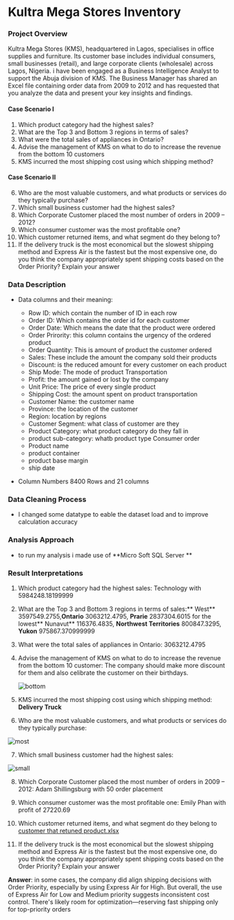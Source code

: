 # Kultra Mega Stores Inventory

###  Project Overview

Kultra Mega Stores (KMS), headquartered in Lagos, specialises in office supplies and 
furniture. Its customer base includes individual consumers, small businesses (retail), and 
large corporate clients (wholesale) across Lagos, Nigeria. 
i have been engaged as a Business Intelligence Analyst to support the Abuja division of 
KMS. The Business Manager has shared an Excel file containing order data from 2009 to 
2012 and has requested that you analyze the data and present your key insights and 
findings. 

#### **Case Scenario I** 
1. Which product category had the highest sales? 
2. What are the Top 3 and Bottom 3 regions in terms of sales? 
3. What were the total sales of appliances in Ontario? 
4. Advise the management of KMS on what to do to increase the revenue from the bottom 
10 customers 
5. KMS incurred the most shipping cost using which shipping method? 

#### **Case Scenario II**
6. Who are the most valuable customers, and what products or services do they typically 
purchase? 
7. Which small business customer had the highest sales? 
8. Which Corporate Customer placed the most number of orders in 2009 – 2012? 
9. Which consumer customer was the most profitable one? 
10. Which customer returned items, and what segment do they belong to? 
11. If the delivery truck is the most economical but the slowest shipping method and 
Express Air is the fastest but the most expensive one, do you think the company 
appropriately spent shipping costs based on the Order Priority? Explain your answer 


### Data Description 

- Data columns and their meaning:

   - Row ID: which contain the number of ID in each row
   - Order ID: Which contains the order id for each customer
   - Order Date: Which means the date that the product were ordered
   - Order Prirority: this column contains the urgency of the ordered product
   - Order Quantity: This is amount of product the customer ordered
   - Sales: These include the amount the company sold their products
   - Discount: is the reduced amount for every customer on each product
   - Ship Mode: The mode of product Transportation
   - Profit: the amount gained or lost by the company
   - Unit Price: The price of every single product
   - Shipping Cost: the amount spent on product transportation
   - Customer Name: the customer name
   - Province: the location of the customer
   - Region: location by regions
   - Customer Segment: what class of customer are they
   - Product Category: what product category do they fall in
   - product sub-category: whatb product type Consumer order
   - Product name
   - product container
   - product base margin
   - ship date

- Column Numbers
  8400 Rows and 21 columns

### Data Cleaning Process

- I changed some datatype to eable the dataset load and to improve calculation accuracy

### Analysis Approach
 - to run my analysis i made use of **Micro Soft SQL Server **

### Result Interpretations 

1. Which product category had the highest sales: Technology with 5984248.18199999
2. What are the Top 3 and Bottom 3 regions in terms of sales:** West**	3597549.2755,**Ontario**	3063212.4795, **Prarie**	2837304.6015
   for the lowest** Nunavut**	116376.4835, **Northwest Territories**	800847.3295, **Yukon**	975867.370999999
3.  What were the total sales of appliances in Ontario: 3063212.4795
4.  Advise the management of KMS on what to do to increase the revenue from the bottom 10 customer: The company should make more discount for them and also celibrate the customer on their birthdays.

    ![bottom](https://github.com/user-attachments/assets/e0e2ad27-502a-4dec-a083-9c4b8b432526)

5. KMS incurred the most shipping cost using which shipping method: **Delivery Truck**
6. Who are the most valuable customers, and what products or services do they typically 
purchase:

 ![most](https://github.com/user-attachments/assets/53358472-8c12-494d-88c9-9ab55aa223c0)

7. Which small business customer had the highest sales:

 
 ![small](https://github.com/user-attachments/assets/0ba7f524-f7bf-40f0-b317-78780dbac76c)


8. Which Corporate Customer placed the most number of orders in 2009 – 2012: Adam Shillingsburg with 50 order placement
9. Which consumer customer was the most profitable one: Emily Phan with profit of 27220.69
10. Which customer returned items, and what segment do they belong to [customer that retuned product.xlsx](https://github.com/user-attachments/files/21039544/customer.that.retuned.product.xlsx)

11. If the delivery truck is the most economical but the slowest shipping method and 
Express Air is the fastest but the most expensive one, do you think the company 
appropriately spent shipping costs based on the Order Priority? Explain your answer


**Answer**: in some cases, the company did align shipping decisions with Order Priority, especially by using Express Air for High. But overall, the use of Express Air for Low and Medium priority suggests inconsistent cost control. There's likely room for optimization—reserving fast shipping only for top-priority orders


     









